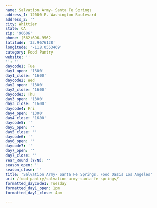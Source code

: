 ```yaml
---
name: Salvation Army- Santa Fe Springs
address_1: 12000 E. Washington Boulevard
address_2: ''
city: Whittier
state: CA
zip: '90606'
phone: (562)696-9562
latitude: '33.9676128'
longitude: '-118.0553469'
category: Food Pantry
website: ''
'': ''
daycode1: Tue
day1_open: '1300'
day1_close: '1600'
daycode2: Wed
day2_open: '1300'
day2_close: '1600'
daycode3: Thu
day3_open: '1300'
day3_close: '1600'
daycode4: Fri
day4_open: '1300'
day4_close: '1600'
daycode5: ''
day5_open: ''
day5_close: ''
daycode6: ''
day6_open: ''
daycode7: ''
day7_open: ''
day7_close: ''
Year_Round (Y/N): ''
season_open: ''
season_close: ''
title: 'Salvation Army- Santa Fe Springs, Food Oasis Los Angeles'
uri: /food-pantry/salvation-army-santa-fe-springs/
formatted_daycode1: Tuesday
formatted_day1_open: 1pm
formatted_day1_close: 4pm

---
```

